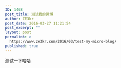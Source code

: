 ```yaml
---
ID: 1468
post_title: 测试我的微博
author: ZE3kr
post_date: 2016-03-27 11:21:54
post_excerpt: ""
layout: post
permalink: >
  https://www.ze3kr.com/2016/03/test-my-micro-blog/
published: true
---
```

测试一下哈哈